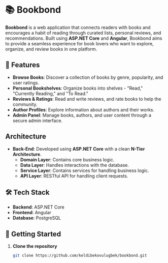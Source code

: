 # 📚 Bookbond

**Bookbond** is a web application that connects readers with books and encourages a habit of reading through curated lists, personal reviews, and recommendations. Built using **ASP.NET Core** and **Angular**, Bookbond aims to provide a seamless experience for book lovers who want to explore, organize, and review books in one platform.

## 🌟 Features
- **Browse Books**: Discover a collection of books by genre, popularity, and user ratings.
- **Personal Bookshelves**: Organize books into shelves - "Read," "Currently Reading," and "To Read."
- **Reviews & Ratings**: Read and write reviews, and rate books to help the community.
- **Author Profiles**: Explore information about authors and their works.
- **Admin Panel**: Manage books, authors, and user content through a secure admin interface.

## Architecture
- **Back-End**: Developed using **ASP.NET Core** with a clean **N-Tier Architecture**.
  - **Domain Layer**: Contains core business logic.
  - **Data Layer**: Handles interactions with the database.
  - **Service Layer**: Contains services for handling business logic.
  - **API Layer**: RESTful API for handling client requests.
  
## 🛠️ Tech Stack
- **Backend**: ASP.NET Core
- **Frontend**: Angular
- **Database**: PostgreSQL 
  
## 🚀 Getting Started

1. **Clone the repository**
   ```bash
   git clone https://github.com/keldibekovulugbek/bookbond.git
